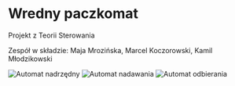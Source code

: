 # Wredny paczkomat
Projekt z Teorii Sterowania

Zespół w składzie: Maja Mrozińska, Marcel Koczorowski, Kamil Młodzikowski

![Automat nadrzędny](https://media.discordapp.net/attachments/708606120763195412/708626653357670400/graf_XDD.jpg)
![Automat nadawania](https://media.discordapp.net/attachments/708606120763195412/708626669526843412/graf_XDD_1.jpg)
![Automat odbierania](https://media.discordapp.net/attachments/708606120763195412/708626682612940870/graf_XDD_2.jpg)
